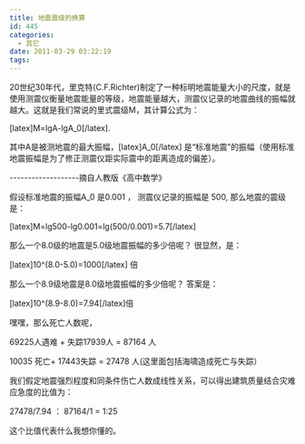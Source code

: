 ```yaml
---
title: 地震震级的换算
id: 445
categories:
  - 其它
date: 2011-03-29 03:22:19
tags:
---
```


20世纪30年代，里克特(C.F.Richter)制定了一种标明地震能量大小的尺度，就是使用测震仪衡量地震能量的等级，地震能量越大，测震仪记录的地震曲线的振幅就越大。这就是我们常说的里式震级M，其计算公式为：

[latex]M=lgA-lgA_0[/latex].

其中A是被测地震的最大振幅，[latex]A_0[/latex] 是“标准地震”的振幅（使用标准地震振幅是为了修正测震仪距实际震中的距离造成的偏差）。

-------------------摘自人教版《高中数学》

假设标准地震的振幅A_0 是0.001 ， 测震仪记录的振幅是 500, 那么地震的震级是：

[latex]M=lg500-lg0.001=lg(500/0.001)=5.7[/latex]

那么一个8.0级的地震是5.0级地震振幅的多少倍呢？ 很显然，是：

[latex]10^(8.0-5.0)=1000[/latex] 倍

那么一个8.9级地震是8.0级地震振幅的多少倍呢？ 答案是：

[latex]10^(8.9-8.0)=7.94[/latex]倍

嘿嘿，那么死亡人数呢，

69225人遇难 + 失踪17939人 = 87164 人

10035 死亡+ 17443失踪 = 27478 人(这里面包括海啸造成死亡与失踪）

我们假定地震强烈程度和同条件伤亡人数成线性关系，可以得出建筑质量结合灾难应急度的比值为：

27478/7.94 ： 87164/1 = 1:25

这个比值代表什么我想你懂的。